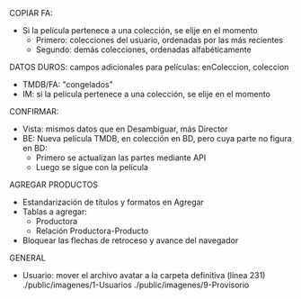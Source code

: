 COPIAR FA: 
- Si la película pertenece a una colección, se elije en el momento
	- Primero: colecciones del usuario, ordenadas por las más recientes
	- Segundo: demás colecciones, ordenadas alfabéticamente

DATOS DUROS: campos adicionales para películas: enColeccion, coleccion
- TMDB/FA: "congelados"
- IM: si la película pertenece a una colección, se elije en el momento

CONFIRMAR:
- Vista: mismos datos que en Desambiguar, más Director
- BE: Nueva película TMDB, en colección en BD, pero cuya parte no figura en BD:
	- Primero se actualizan las partes mediante API
	- Luego se sigue con la película

AGREGAR PRODUCTOS
- Estandarización de títulos y formatos en Agregar
- Tablas a agregar:
	- Productora
	- Relación Productora-Producto
- Bloquear las flechas de retroceso y avance del navegador

GENERAL
- Usuario: mover el archivo avatar a la carpeta definitiva (línea 231)
	./public/imagenes/1-Usuarios
	./public/imagenes/9-Provisorio
